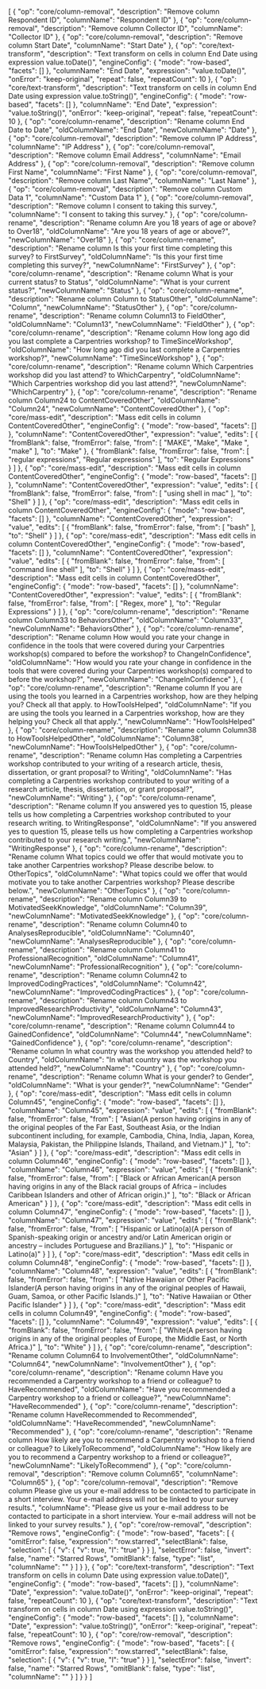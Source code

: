 [
  {
    "op": "core/column-removal",
    "description": "Remove column Respondent ID",
    "columnName": "Respondent ID"
  },
  {
    "op": "core/column-removal",
    "description": "Remove column Collector ID",
    "columnName": "Collector ID"
  },
  {
    "op": "core/column-removal",
    "description": "Remove column Start Date",
    "columnName": "Start Date"
  },
  {
    "op": "core/text-transform",
    "description": "Text transform on cells in column End Date using expression value.toDate()",
    "engineConfig": {
      "mode": "row-based",
      "facets": []
    },
    "columnName": "End Date",
    "expression": "value.toDate()",
    "onError": "keep-original",
    "repeat": false,
    "repeatCount": 10
  },
  {
    "op": "core/text-transform",
    "description": "Text transform on cells in column End Date using expression value.toString()",
    "engineConfig": {
      "mode": "row-based",
      "facets": []
    },
    "columnName": "End Date",
    "expression": "value.toString()",
    "onError": "keep-original",
    "repeat": false,
    "repeatCount": 10
  },
  {
    "op": "core/column-rename",
    "description": "Rename column End Date to Date",
    "oldColumnName": "End Date",
    "newColumnName": "Date"
  },
  {
    "op": "core/column-removal",
    "description": "Remove column IP Address",
    "columnName": "IP Address"
  },
  {
    "op": "core/column-removal",
    "description": "Remove column Email Address",
    "columnName": "Email Address"
  },
  {
    "op": "core/column-removal",
    "description": "Remove column First Name",
    "columnName": "First Name"
  },
  {
    "op": "core/column-removal",
    "description": "Remove column Last Name",
    "columnName": "Last Name"
  },
  {
    "op": "core/column-removal",
    "description": "Remove column Custom Data 1",
    "columnName": "Custom Data 1"
  },
  {
    "op": "core/column-removal",
    "description": "Remove column I consent to taking this survey.",
    "columnName": "I consent to taking this survey."
  },
  {
    "op": "core/column-rename",
    "description": "Rename column Are you 18 years of age or above? to Over18",
    "oldColumnName": "Are you 18 years of age or above?",
    "newColumnName": "Over18"
  },
  {
    "op": "core/column-rename",
    "description": "Rename column Is this your first time completing this survey? to FirstSurvey",
    "oldColumnName": "Is this your first time completing this survey?",
    "newColumnName": "FirstSurvey"
  },
  {
    "op": "core/column-rename",
    "description": "Rename column What is your current status? to Status",
    "oldColumnName": "What is your current status?",
    "newColumnName": "Status"
  },
  {
    "op": "core/column-rename",
    "description": "Rename column Column to StatusOther",
    "oldColumnName": "Column",
    "newColumnName": "StatusOther"
  },
  {
    "op": "core/column-rename",
    "description": "Rename column Column13 to FieldOther",
    "oldColumnName": "Column13",
    "newColumnName": "FieldOther"
  },
  {
    "op": "core/column-rename",
    "description": "Rename column How long ago did you last complete a Carpentries workshop? to TimeSinceWorkshop",
    "oldColumnName": "How long ago did you last complete a Carpentries workshop?",
    "newColumnName": "TimeSinceWorkshop"
  },
  {
    "op": "core/column-rename",
    "description": "Rename column Which Carpentries workshop did you last attend? to WhichCarpentry",
    "oldColumnName": "Which Carpentries workshop did you last attend?",
    "newColumnName": "WhichCarpentry"
  },
  {
    "op": "core/column-rename",
    "description": "Rename column Column24 to ContentCoveredOther",
    "oldColumnName": "Column24",
    "newColumnName": "ContentCoveredOther"
  },
  {
    "op": "core/mass-edit",
    "description": "Mass edit cells in column ContentCoveredOther",
    "engineConfig": {
      "mode": "row-based",
      "facets": []
    },
    "columnName": "ContentCoveredOther",
    "expression": "value",
    "edits": [
      {
        "fromBlank": false,
        "fromError": false,
        "from": [
          "MAKE",
          "Make",
          "Make ",
          "make"
        ],
        "to": "Make"
      },
      {
        "fromBlank": false,
        "fromError": false,
        "from": [
          "regular expressions",
          "Regular expressions"
        ],
        "to": "Regular Expressions"
      }
    ]
  },
  {
    "op": "core/mass-edit",
    "description": "Mass edit cells in column ContentCoveredOther",
    "engineConfig": {
      "mode": "row-based",
      "facets": []
    },
    "columnName": "ContentCoveredOther",
    "expression": "value",
    "edits": [
      {
        "fromBlank": false,
        "fromError": false,
        "from": [
          "using shell in mac"
        ],
        "to": "Shell"
      }
    ]
  },
  {
    "op": "core/mass-edit",
    "description": "Mass edit cells in column ContentCoveredOther",
    "engineConfig": {
      "mode": "row-based",
      "facets": []
    },
    "columnName": "ContentCoveredOther",
    "expression": "value",
    "edits": [
      {
        "fromBlank": false,
        "fromError": false,
        "from": [
          "bash"
        ],
        "to": "Shell"
      }
    ]
  },
  {
    "op": "core/mass-edit",
    "description": "Mass edit cells in column ContentCoveredOther",
    "engineConfig": {
      "mode": "row-based",
      "facets": []
    },
    "columnName": "ContentCoveredOther",
    "expression": "value",
    "edits": [
      {
        "fromBlank": false,
        "fromError": false,
        "from": [
          "command line shell"
        ],
        "to": "Shell"
      }
    ]
  },
  {
    "op": "core/mass-edit",
    "description": "Mass edit cells in column ContentCoveredOther",
    "engineConfig": {
      "mode": "row-based",
      "facets": []
    },
    "columnName": "ContentCoveredOther",
    "expression": "value",
    "edits": [
      {
        "fromBlank": false,
        "fromError": false,
        "from": [
          "Regex, more"
        ],
        "to": "Regular Expressions"
      }
    ]
  },
  {
    "op": "core/column-rename",
    "description": "Rename column Column33 to BehaviorsOther",
    "oldColumnName": "Column33",
    "newColumnName": "BehaviorsOther"
  },
  {
    "op": "core/column-rename",
    "description": "Rename column How would you rate your change in confidence in the tools that were covered during your Carpentries workshop(s) compared to before the workshop? to ChangeInConfidence",
    "oldColumnName": "How would you rate your change in confidence in the tools that were covered during your Carpentries workshop(s) compared to before the workshop?",
    "newColumnName": "ChangeInConfidence"
  },
  {
    "op": "core/column-rename",
    "description": "Rename column If you are using the tools you learned in a Carpentries workshop, how are they helping you? Check all that apply. to HowToolsHelped",
    "oldColumnName": "If you are using the tools you learned in a Carpentries workshop, how are they helping you? Check all that apply.",
    "newColumnName": "HowToolsHelped"
  },
  {
    "op": "core/column-rename",
    "description": "Rename column Column38 to HowToolsHelpedOther",
    "oldColumnName": "Column38",
    "newColumnName": "HowToolsHelpedOther"
  },
  {
    "op": "core/column-rename",
    "description": "Rename column Has completing a Carpentries workshop contributed to your writing of a research article, thesis, dissertation, or grant proposal? to Writing",
    "oldColumnName": "Has completing a Carpentries workshop contributed to your writing of a research article, thesis, dissertation, or grant proposal?",
    "newColumnName": "Writing"
  },
  {
    "op": "core/column-rename",
    "description": "Rename column If you answered yes to question 15, please tells us how completing a Carpentries workshop contributed to your research writing. to WritingResponse",
    "oldColumnName": "If you answered yes to question 15, please tells us how completing a Carpentries workshop contributed to your research writing.",
    "newColumnName": "WritingResponse"
  },
  {
    "op": "core/column-rename",
    "description": "Rename column What topics could we offer that would motivate you to take another Carpentries workshop? Please describe below. to OtherTopics",
    "oldColumnName": "What topics could we offer that would motivate you to take another Carpentries workshop? Please describe below.",
    "newColumnName": "OtherTopics"
  },
  {
    "op": "core/column-rename",
    "description": "Rename column Column39 to MotivatedSeekKnowledge",
    "oldColumnName": "Column39",
    "newColumnName": "MotivatedSeekKnowledge"
  },
  {
    "op": "core/column-rename",
    "description": "Rename column Column40 to AnalysesReproducible",
    "oldColumnName": "Column40",
    "newColumnName": "AnalysesReproducible"
  },
  {
    "op": "core/column-rename",
    "description": "Rename column Column41 to ProfessionalRecognition",
    "oldColumnName": "Column41",
    "newColumnName": "ProfessionalRecognition"
  },
  {
    "op": "core/column-rename",
    "description": "Rename column Column42 to ImprovedCodingPractices",
    "oldColumnName": "Column42",
    "newColumnName": "ImprovedCodingPractices"
  },
  {
    "op": "core/column-rename",
    "description": "Rename column Column43 to ImprovedResearchProductivity",
    "oldColumnName": "Column43",
    "newColumnName": "ImprovedResearchProductivity"
  },
  {
    "op": "core/column-rename",
    "description": "Rename column Column44 to GainedConfidence",
    "oldColumnName": "Column44",
    "newColumnName": "GainedConfidence"
  },
  {
    "op": "core/column-rename",
    "description": "Rename column In what country was the workshop you attended held? to Country",
    "oldColumnName": "In what country was the workshop you attended held?",
    "newColumnName": "Country"
  },
  {
    "op": "core/column-rename",
    "description": "Rename column What is your gender? to Gender",
    "oldColumnName": "What is your gender?",
    "newColumnName": "Gender"
  },
  {
    "op": "core/mass-edit",
    "description": "Mass edit cells in column Column45",
    "engineConfig": {
      "mode": "row-based",
      "facets": []
    },
    "columnName": "Column45",
    "expression": "value",
    "edits": [
      {
        "fromBlank": false,
        "fromError": false,
        "from": [
          "Asian(A person having origins in any of the original peoples of the Far East, Southeast Asia, or the Indian subcontinent including, for example, Cambodia, China, India, Japan, Korea, Malaysia, Pakistan, the Philippine Islands, Thailand, and Vietnam.)"
        ],
        "to": "Asian"
      }
    ]
  },
  {
    "op": "core/mass-edit",
    "description": "Mass edit cells in column Column46",
    "engineConfig": {
      "mode": "row-based",
      "facets": []
    },
    "columnName": "Column46",
    "expression": "value",
    "edits": [
      {
        "fromBlank": false,
        "fromError": false,
        "from": [
          "Black or African American(A person having origins in any of the Black racial groups of Africa – includes Caribbean Islanders and other of African origin.)"
        ],
        "to": "Black or African American"
      }
    ]
  },
  {
    "op": "core/mass-edit",
    "description": "Mass edit cells in column Column47",
    "engineConfig": {
      "mode": "row-based",
      "facets": []
    },
    "columnName": "Column47",
    "expression": "value",
    "edits": [
      {
        "fromBlank": false,
        "fromError": false,
        "from": [
          "Hispanic or Latino(a)(A person of Spanish-speaking origin or ancestry and/or Latin American origin or ancestry – includes Portuguese and Brazilians.)"
        ],
        "to": "Hispanic or Latino(a)"
      }
    ]
  },
  {
    "op": "core/mass-edit",
    "description": "Mass edit cells in column Column48",
    "engineConfig": {
      "mode": "row-based",
      "facets": []
    },
    "columnName": "Column48",
    "expression": "value",
    "edits": [
      {
        "fromBlank": false,
        "fromError": false,
        "from": [
          "Native Hawaiian or Other Pacific Islander(A person having origins in any of the original peoples of Hawaii, Guam, Samoa, or other Pacific Islands.)"
        ],
        "to": "Native Hawaiian or Other Pacific Islander"
      }
    ]
  },
  {
    "op": "core/mass-edit",
    "description": "Mass edit cells in column Column49",
    "engineConfig": {
      "mode": "row-based",
      "facets": []
    },
    "columnName": "Column49",
    "expression": "value",
    "edits": [
      {
        "fromBlank": false,
        "fromError": false,
        "from": [
          "White(A person having origins in any of the original peoples of Europe, the Middle East, or North Africa.)"
        ],
        "to": "White"
      }
    ]
  },
  {
    "op": "core/column-rename",
    "description": "Rename column Column64 to InvolvementOther",
    "oldColumnName": "Column64",
    "newColumnName": "InvolvementOther"
  },
  {
    "op": "core/column-rename",
    "description": "Rename column Have you recommended a Carpentry workshop to a friend or colleague? to HaveRecommended",
    "oldColumnName": "Have you recommended a Carpentry workshop to a friend or colleague?",
    "newColumnName": "HaveRecommended"
  },
  {
    "op": "core/column-rename",
    "description": "Rename column HaveRecommended to Recommended",
    "oldColumnName": "HaveRecommended",
    "newColumnName": "Recommended"
  },
  {
    "op": "core/column-rename",
    "description": "Rename column How likely are you to recommend a Carpentry workshop to a friend or colleague? to LikelyToRecommend",
    "oldColumnName": "How likely are you to recommend a Carpentry workshop to a friend or colleague?",
    "newColumnName": "LikelyToRecommend"
  },
  {
    "op": "core/column-removal",
    "description": "Remove column Column65",
    "columnName": "Column65"
  },
  {
    "op": "core/column-removal",
    "description": "Remove column Please give us your e-mail address to be contacted to participate in a short interview. Your e-mail address will not be linked to your survey results.",
    "columnName": "Please give us your e-mail address to be contacted to participate in a short interview. Your e-mail address will not be linked to your survey results."
  },
  {
    "op": "core/row-removal",
    "description": "Remove rows",
    "engineConfig": {
      "mode": "row-based",
      "facets": [
        {
          "omitError": false,
          "expression": "row.starred",
          "selectBlank": false,
          "selection": [
            {
              "v": {
                "v": true,
                "l": "true"
              }
            }
          ],
          "selectError": false,
          "invert": false,
          "name": "Starred Rows",
          "omitBlank": false,
          "type": "list",
          "columnName": ""
        }
      ]
    }
  },
  {
    "op": "core/text-transform",
    "description": "Text transform on cells in column Date using expression value.toDate()",
    "engineConfig": {
      "mode": "row-based",
      "facets": []
    },
    "columnName": "Date",
    "expression": "value.toDate()",
    "onError": "keep-original",
    "repeat": false,
    "repeatCount": 10
  },
  {
    "op": "core/text-transform",
    "description": "Text transform on cells in column Date using expression value.toString()",
    "engineConfig": {
      "mode": "row-based",
      "facets": []
    },
    "columnName": "Date",
    "expression": "value.toString()",
    "onError": "keep-original",
    "repeat": false,
    "repeatCount": 10
  },
  {
    "op": "core/row-removal",
    "description": "Remove rows",
    "engineConfig": {
      "mode": "row-based",
      "facets": [
        {
          "omitError": false,
          "expression": "row.starred",
          "selectBlank": false,
          "selection": [
            {
              "v": {
                "v": true,
                "l": "true"
              }
            }
          ],
          "selectError": false,
          "invert": false,
          "name": "Starred Rows",
          "omitBlank": false,
          "type": "list",
          "columnName": ""
        }
      ]
    }
  }
]
